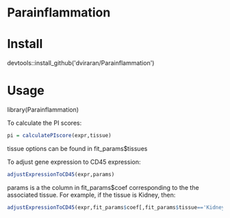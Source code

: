 # Parainflammation


# Install

devtools::install_github('dviraran/Parainflammation')

# Usage

library(Parainflammation)

To calculate the PI scores:

```R
pi = calculatePIscore(expr,tissue)
```

tissue options can be found in fit_params$tissues

To adjust gene expression to CD45 expression:

```R
adjustExpressionToCD45(expr,params)
```

params is a the column in fit_params$coef corresponding to the the associated tissue. For example, if the tissue is Kidney, then: 

```R
adjustExpressionToCD45(expr,fit_params$coef[,fit_params$tissue=='Kidney'])
```

